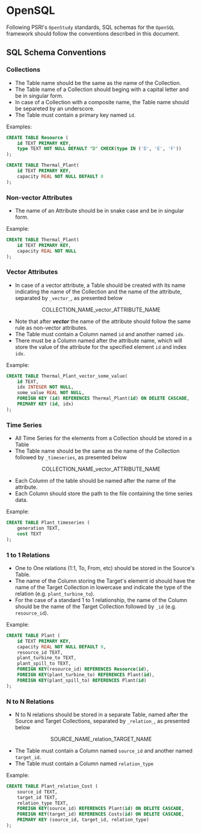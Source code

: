 # OpenSQL

Following PSRI's `OpenStudy` standards, SQL schemas for the `OpenSQL` framework should follow the conventions described in this document.


## SQL Schema Conventions


### Collections

- The Table name should be the same as the name of the Collection.
- The Table name of a Collection should beging with a capital letter and be in singular form.
- In case of a Collection with a composite name, the Table name should be separeted by an underscore.
- The Table must contain a primary key named `id`.

Examples:


```sql
CREATE TABLE Resource (
    id TEXT PRIMARY KEY,
    type TEXT NOT NULL DEFAULT "D" CHECK(type IN ('D', 'E', 'F'))
);

CREATE TABLE Thermal_Plant(
    id TEXT PRIMARY KEY,
    capacity REAL NOT NULL DEFAULT 0
);
```


### Non-vector Attributes

- The name of an Attribute should be in snake case and be in singular form.

Example:
```sql
CREATE TABLE Thermal_Plant(
    id TEXT PRIMARY KEY,
    capacity REAL NOT NULL
);
```

### Vector Attributes

- In case of a vector attribute, a Table should be created with its name indicating the name of the Collection and the name of the attribute, separated by `_vector_`, as presented below

<p style="text-align: center;"> COLLECTION_NAME_vector_ATTRIBUTE_NAME</p>

- Note that after **_vector_** the name of the attribute should follow the same rule as non-vector attributes.
- The Table must contain a Column named `id` and another named `idx`.
- There must be a Column named after the attribute name, which will store the value of the attribute for the specified element `id` and index `idx`.

Example:
```sql
CREATE TABLE Thermal_Plant_vector_some_value(
    id TEXT,
    idx INTEGER NOT NULL,
    some_value REAL NOT NULL,
    FOREIGN KEY (id) REFERENCES Thermal_Plant(id) ON DELETE CASCADE,
    PRIMARY KEY (id, idx)
);
```

### Time Series

- All Time Series for the elements from a Collection should be stored in a Table
- The Table name should be the same as the name of the Collection followed by `_timeseries`, as presented below

<p style="text-align: center"> COLLECTION_NAME_vector_ATTRIBUTE_NAME</p>

- Each Column of the table should be named after the name of the attribute.
- Each Column should store the path to the file containing the time series data.

Example:

```sql
CREATE TABLE Plant_timeseries (
    generation TEXT,
    cost TEXT
);
```

### 1 to 1 Relations

- One to One relations (1:1, To, From, etc) should be stored in the Source's Table.
- The name of the Column storing the Target's element id should have the name of the Target Collection in lowercase and indicate the type of the relation (e.g. `plant_turbine_to`).
- For the case of a standard 1 to 1 relationship, the name of the Column should be the name of the Target Collection followed by `_id` (e.g. `resource_id`).

Example:

```sql
CREATE TABLE Plant (
    id TEXT PRIMARY KEY,
    capacity REAL NOT NULL DEFAULT 0,
    resource_id TEXT,
    plant_turbine_to TEXT,
    plant_spill_to TEXT,
    FOREIGN KEY(resource_id) REFERENCES Resource(id),
    FOREIGN KEY(plant_turbine_to) REFERENCES Plant(id),
    FOREIGN KEY(plant_spill_to) REFERENCES Plant(id)
);
```

### N to N Relations

- N to N relations should be stored in a separate Table, named after the Source and Target Collections, separated by `_relation_`, as presented below

<p style="text-align: center"> SOURCE_NAME_relation_TARGET_NAME</p>

- The Table must contain a Column named `source_id` and another named `target_id`.
- The Table must contain a Column named `relation_type`

Example:

```sql
CREATE TABLE Plant_relation_Cost (
    source_id TEXT,
    target_id TEXT,
    relation_type TEXT,
    FOREIGN KEY(source_id) REFERENCES Plant(id) ON DELETE CASCADE,
    FOREIGN KEY(target_id) REFERENCES Costs(id) ON DELETE CASCADE,
    PRIMARY KEY (source_id, target_id, relation_type)
);
```